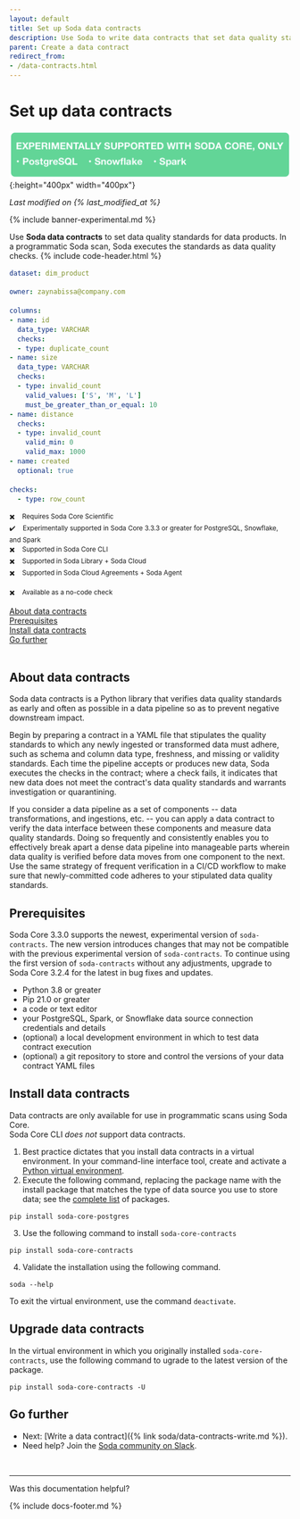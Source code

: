 ```yaml
---
layout: default
title: Set up Soda data contracts
description: Use Soda to write data contracts that set data quality standards for data products.
parent: Create a data contract
redirect_from: 
- /data-contracts.html
---
```


# Set up data contracts <br />
![experimental](/assets/images/experimental.png){:height="400px" width="400px"} <br />
<!--Linked to UI, access Shlink-->
*Last modified on {% last_modified_at %}*

{% include banner-experimental.md %}

Use **Soda data contracts** to set data quality standards for data products. In a programmatic Soda scan, Soda executes the standards as data quality checks. 
{% include code-header.html %}
```yaml
dataset: dim_product

owner: zaynabissa@company.com

columns:
- name: id
  data_type: VARCHAR
  checks:
  - type: duplicate_count
- name: size
  data_type: VARCHAR
  checks:
  - type: invalid_count
    valid_values: ['S', 'M', 'L']
    must_be_greater_than_or_equal: 10
- name: distance
  checks:
  - type: invalid_count
    valid_min: 0
    valid_max: 1000
- name: created
  optional: true

checks:
  - type: row_count
```
<small>✖️ &nbsp;&nbsp; Requires Soda Core Scientific</small><br />
<small>✔️ &nbsp;&nbsp; Experimentally supported in Soda Core 3.3.3 or greater for PostgreSQL, Snowflake, and Spark</small><br />
<small>✖️ &nbsp;&nbsp; Supported in Soda Core CLI</small><br />
<small>✖️ &nbsp;&nbsp; Supported in Soda Library + Soda Cloud</small><br />
<small>✖️ &nbsp;&nbsp; Supported in Soda Cloud Agreements + Soda Agent</small><br />

<small>✖️ &nbsp;&nbsp; Available as a no-code check</small>

[About data contracts](#about-data-contracts)<br />
[Prerequisites](#prerequisites)<br />
[Install data contracts](#install-data-contracts)<br />
[Go further](#go-further)<br />
<br />

## About data contracts

Soda data contracts is a Python library that verifies data quality standards as early and often as possible in a data pipeline so as to prevent negative downstream impact.

Begin by preparing a contract in a YAML file that stipulates the quality standards to which any newly ingested or transformed data must adhere, such as schema and column data type, freshness, and missing or validity standards. Each time the pipeline accepts or produces new data, Soda executes the checks in the contract; where a check fails, it indicates that new data does not meet the contract's data quality standards and warrants investigation or quarantining. 

If you consider a data pipeline as a set of components -- data transformations, and ingestions, etc. -- you can apply a data contract to verify the data interface between these components and measure data quality standards. Doing so frequently and consistently enables you to effectively break apart a dense data pipeline into manageable parts wherein data quality is verified before data moves from one component to the next. Use the same strategy of frequent verification in a CI/CD workflow to make sure that newly-committed code adheres to your stipulated data quality standards.


## Prerequisites

Soda Core 3.3.0 supports the newest, experimental version of `soda-contracts`. The new version introduces changes that may not be compatible with the previous experimental version of `soda-contracts`. To continue using the first version of `soda-contracts` without any adjustments, upgrade to Soda Core 3.2.4 for the latest in bug fixes and updates.

* Python 3.8 or greater
* Pip 21.0 or greater
* a code or text editor
* your PostgreSQL, Spark, or Snowflake data source connection credentials and details
* (optional) a local development environment in which to test data contract execution
* (optional) a git repository to store and control the versions of your data contract YAML files


## Install data contracts

Data contracts are only available for use in programmatic scans using Soda Core. <br />
Soda Core CLI *does not* support data contracts.

1. Best practice dictates that you install data contracts in a virtual environment. In your command-line interface tool, create and activate a <a  href="https://docs.python.org/3/tutorial/venv.html#creating-virtual-environments" target="_blank">Python virtual environment</a>.
2. Execute the following command, replacing the package name with the install package that matches the type of data source you use to store data; see the <a href="https://github.com/sodadata/soda-core/blob/main/docs/installation.md" target="_blank">complete list</a> of packages.
```shell
pip install soda-core-postgres
```
3. Use the following command to install `soda-core-contracts`
```shell
pip install soda-core-contracts
```
4. Validate the installation using the following command.
```shell
soda --help
```

To exit the virtual environment, use the command `deactivate`.


## Upgrade data contracts

In the virtual environment in which you originally installed `soda-core-contracts`, use the following command to ugrade to the latest version of the package.

```shell
pip install soda-core-contracts -U
```


## Go further

* Next: [Write a data contract]({% link soda/data-contracts-write.md %}).
* Need help? Join the <a href="https://community.soda.io/slack" target="_blank"> Soda community on Slack</a>.
<br />

---

Was this documentation helpful?

<!-- LikeBtn.com BEGIN -->
<span class="likebtn-wrapper" data-theme="tick" data-i18n_like="Yes" data-ef_voting="grow" data-show_dislike_label="true" data-counter_zero_show="true" data-i18n_dislike="No"></span>
<script>(function(d,e,s){if(d.getElementById("likebtn_wjs"))return;a=d.createElement(e);m=d.getElementsByTagName(e)[0];a.async=1;a.id="likebtn_wjs";a.src=s;m.parentNode.insertBefore(a, m)})(document,"script","//w.likebtn.com/js/w/widget.js");</script>
<!-- LikeBtn.com END -->

{% include docs-footer.md %}
